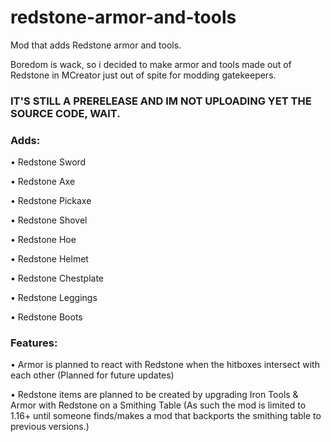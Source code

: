 # redstone-armor-and-tools
Mod that adds Redstone armor and tools.

Boredom is wack, so i decided to make armor and tools made out of Redstone in MCreator just out of spite for modding gatekeepers.

### IT'S STILL A PRERELEASE AND IM NOT UPLOADING YET THE SOURCE CODE, WAIT.

### Adds:

• Redstone Sword

• Redstone Axe

• Redstone Pickaxe

• Redstone Shovel

• Redstone Hoe

• Redstone Helmet

• Redstone Chestplate

• Redstone Leggings

• Redstone Boots

### Features:

• Armor is planned to react with Redstone when the hitboxes intersect with each other (Planned for future updates)

• Redstone items are planned to be created by upgrading Iron Tools & Armor with Redstone on a Smithing Table (As such the mod is limited to 1.16+ until someone finds/makes a mod that backports the smithing table to previous versions.)
